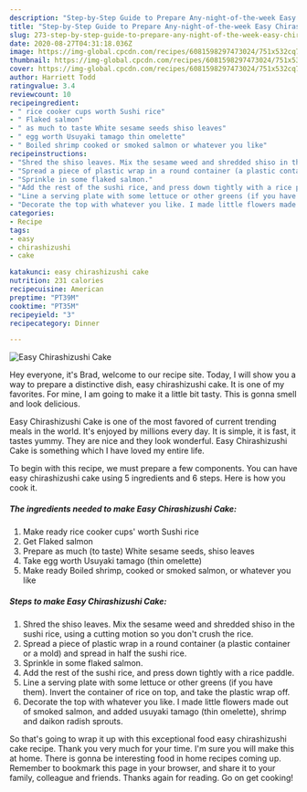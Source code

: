 ```yaml
---
description: "Step-by-Step Guide to Prepare Any-night-of-the-week Easy Chirashizushi Cake"
title: "Step-by-Step Guide to Prepare Any-night-of-the-week Easy Chirashizushi Cake"
slug: 273-step-by-step-guide-to-prepare-any-night-of-the-week-easy-chirashizushi-cake
date: 2020-08-27T04:31:18.036Z
image: https://img-global.cpcdn.com/recipes/6081598297473024/751x532cq70/easy-chirashizushi-cake-recipe-main-photo.jpg
thumbnail: https://img-global.cpcdn.com/recipes/6081598297473024/751x532cq70/easy-chirashizushi-cake-recipe-main-photo.jpg
cover: https://img-global.cpcdn.com/recipes/6081598297473024/751x532cq70/easy-chirashizushi-cake-recipe-main-photo.jpg
author: Harriett Todd
ratingvalue: 3.4
reviewcount: 10
recipeingredient:
- " rice cooker cups worth Sushi rice"
- " Flaked salmon"
- " as much to taste White sesame seeds shiso leaves"
- " egg worth Usuyaki tamago thin omelette"
- " Boiled shrimp cooked or smoked salmon or whatever you like"
recipeinstructions:
- "Shred the shiso leaves. Mix the sesame weed and shredded shiso in the sushi rice, using a cutting motion so you don&#39;t crush the rice."
- "Spread a piece of plastic wrap in a round container (a plastic container or a mold) and spread in half the sushi rice."
- "Sprinkle in some flaked salmon."
- "Add the rest of the sushi rice, and press down tightly with a rice paddle."
- "Line a serving plate with some lettuce or other greens (if you have them). Invert the container of rice on top, and take the plastic wrap off."
- "Decorate the top with whatever you like. I made little flowers made out of smoked salmon, and added usuyaki tamago (thin omelette), shrimp and daikon radish sprouts."
categories:
- Recipe
tags:
- easy
- chirashizushi
- cake

katakunci: easy chirashizushi cake 
nutrition: 231 calories
recipecuisine: American
preptime: "PT39M"
cooktime: "PT35M"
recipeyield: "3"
recipecategory: Dinner

---
```



![Easy Chirashizushi Cake](https://img-global.cpcdn.com/recipes/6081598297473024/751x532cq70/easy-chirashizushi-cake-recipe-main-photo.jpg)

Hey everyone, it's Brad, welcome to our recipe site. Today, I will show you a way to prepare a distinctive dish, easy chirashizushi cake. It is one of my favorites. For mine, I am going to make it a little bit tasty. This is gonna smell and look delicious.

Easy Chirashizushi Cake is one of the most favored of current trending meals in the world. It's enjoyed by millions every day. It is simple, it is fast, it tastes yummy. They are nice and they look wonderful. Easy Chirashizushi Cake is something which I have loved my entire life.




To begin with this recipe, we must prepare a few components. You can have easy chirashizushi cake using 5 ingredients and 6 steps. Here is how you cook it.

<!--inarticleads1-->

##### The ingredients needed to make Easy Chirashizushi Cake:

1. Make ready  rice cooker cups&#39; worth Sushi rice
1. Get  Flaked salmon
1. Prepare  as much (to taste) White sesame seeds, shiso leaves
1. Take  egg worth Usuyaki tamago (thin omelette)
1. Make ready  Boiled shrimp, cooked or smoked salmon, or whatever you like




<!--inarticleads2-->

##### Steps to make Easy Chirashizushi Cake:

1. Shred the shiso leaves. Mix the sesame weed and shredded shiso in the sushi rice, using a cutting motion so you don&#39;t crush the rice.
1. Spread a piece of plastic wrap in a round container (a plastic container or a mold) and spread in half the sushi rice.
1. Sprinkle in some flaked salmon.
1. Add the rest of the sushi rice, and press down tightly with a rice paddle.
1. Line a serving plate with some lettuce or other greens (if you have them). Invert the container of rice on top, and take the plastic wrap off.
1. Decorate the top with whatever you like. I made little flowers made out of smoked salmon, and added usuyaki tamago (thin omelette), shrimp and daikon radish sprouts.




So that's going to wrap it up with this exceptional food easy chirashizushi cake recipe. Thank you very much for your time. I'm sure you will make this at home. There is gonna be interesting food in home recipes coming up. Remember to bookmark this page in your browser, and share it to your family, colleague and friends. Thanks again for reading. Go on get cooking!
